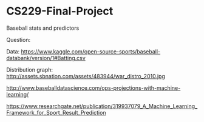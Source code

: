 # CS229-Final-Project
Baseball stats and predictors 

Question:

Data:
https://www.kaggle.com/open-source-sports/baseball-databank/version/1#Batting.csv

Distribution graph: http://assets.sbnation.com/assets/483944/war_distro_2010.jpg


http://www.baseballdatascience.com/ops-projections-with-machine-learning/

https://www.researchgate.net/publication/319937079_A_Machine_Learning_Framework_for_Sport_Result_Prediction

